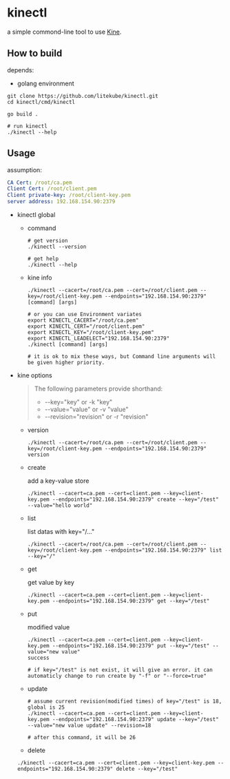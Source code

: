 # kinectl
a simple commond-line tool to use [Kine](https://github.com/k3s-io/kine).

## How to build
depends:
* golang environment

``` shell
git clone https://github.com/litekube/kinectl.git
cd kinectl/cmd/kinectl

go build .

# run kinectl
./kinectl --help
```

## Usage

assumption:

```yaml
CA Cert: /root/ca.pem
Client Cert: /root/client.pem
Client private-key: /root/client-key.pem
server address: 192.168.154.90:2379
```
* kinectl global
  * command
    ```shell
    # get version
    ./kinectl --version

    # get help
    ./kinectl --help
    ```
  * kine info
    ```shell
    ./kinectl --cacert=/root/ca.pem --cert=/root/client.pem --key=/root/client-key.pem --endpoints="192.168.154.90:2379" [command] [args]

    # or you can use Environment variates
    export KINECTL_CACERT="/root/ca.pem"
    export KINECTL_CERT="/root/client.pem"
    export KINECTL_KEY="/root/client-key.pem"
    export KINECTL_LEADELECT="192.168.154.90:2379"
    ./kinectl [command] [args]

    # it is ok to mix these ways, but Command line arguments will be given higher priority.
    ```
* kine options
  > The following parameters provide shorthand:
  > * --key="key" or -k "key"
  > * --value="value" or -v "value"
  > * --revision="revision" or -r "revision"

  * version
    ```shell
    ./kinectl --cacert=/root/ca.pem --cert=/root/client.pem --key=/root/client-key.pem --endpoints="192.168.154.90:2379" version
    ```

  * create
    
    add a key-value store
    ```shell
    ./kinectl --cacert=ca.pem --cert=client.pem --key=client-key.pem --endpoints="192.168.154.90:2379" create --key="/test" --value="hello world"
    ```

  * list

    list datas with key="/..."
    ```shell
    ./kinectl --cacert=/root/ca.pem --cert=/root/client.pem --key=/root/client-key.pem --endpoints="192.168.154.90:2379" list --key="/"
    ```
  
  * get

    get value by key
    ```shell
    ./kinectl --cacert=ca.pem --cert=client.pem --key=client-key.pem --endpoints="192.168.154.90:2379" get --key="/test"
    ```

  * put

    modified value
    ```shell
    ./kinectl --cacert=ca.pem --cert=client.pem --key=client-key.pem --endpoints="192.168.154.90:2379" put --key="/test" --value="new value"
    success

    # if key="/test" is not exist, it will give an error. it can automaticly change to run create by "-f" or "--force=true"
    ```
  * update

    ```shell
    # assume current revision(modified times) of key="/test" is 18, global is 25
    ./kinectl --cacert=ca.pem --cert=client.pem --key=client-key.pem --endpoints="192.168.154.90:2379" update --key="/test" --value="new value update" --revision=18

    # after this command, it will be 26
    ```

  * delete

  ```shell
  ./kinectl --cacert=ca.pem --cert=client.pem --key=client-key.pem --endpoints="192.168.154.90:2379" delete --key="/test"
  ```
